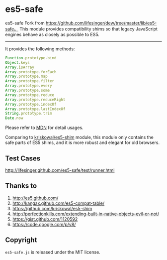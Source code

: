 es5-safe
==========

es5-safe Fork from https://github.com/lifesinger/dew/tree/master/lib/es5-safe。
This module provides compatibility shims so that legacy JavaScript engines behave as closely as possible to ES5.

----------

It provides the following methods:

```js
Function.prototype.bind
Object.keys
Array.isArray
Array.prototype.forEach
Array.prototype.map
Array.prototype.filter
Array.prototype.every
Array.prototype.some
Array.prototype.reduce
Array.prototype.reduceRight
Array.prototype.indexOf
Array.prototype.lastIndexOf
String.prototype.trim
Date.now
```

Please refer to [MDN](https://developer.mozilla.org/En/JavaScript/ECMAScript_5_support_in_Mozilla) for detail usages.

Comparing to [kriskowal/es5-shim](https://github.com/kriskowal/es5-shim) module,
this module only contains the safe parts of ES5 shims, and it is more robust
and elegant for old browsers.


## Test Cases

http://lifesinger.github.com/es5-safe/test/runner.html


## Thanks to

1. http://es5.github.com/
1. http://kangax.github.com/es5-compat-table/
1. https://github.com/kriskowal/es5-shim
1. http://perfectionkills.com/extending-built-in-native-objects-evil-or-not/
1. https://gist.github.com/1120592
1. https://code.google.com/p/v8/


## Copyright

`es5-safe.js` is released under the MIT license.
